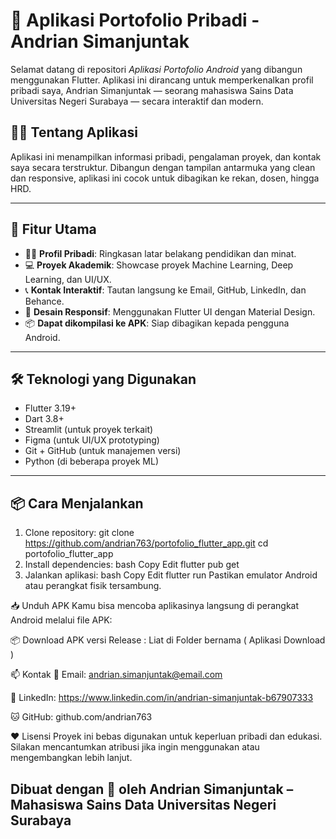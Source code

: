 # 📱 Aplikasi Portofolio Pribadi - Andrian Simanjuntak

Selamat datang di repositori *Aplikasi Portofolio Android* yang dibangun menggunakan Flutter. Aplikasi ini dirancang untuk memperkenalkan profil pribadi saya, Andrian Simanjuntak — seorang mahasiswa Sains Data Universitas Negeri Surabaya — secara interaktif dan modern.

## 🧑‍💼 Tentang Aplikasi

Aplikasi ini menampilkan informasi pribadi, pengalaman proyek, dan kontak saya secara terstruktur. Dibangun dengan tampilan antarmuka yang clean dan responsive, aplikasi ini cocok untuk dibagikan ke rekan, dosen, hingga HRD.

---

## 🚀 Fitur Utama

- 🧑‍🎓 **Profil Pribadi**: Ringkasan latar belakang pendidikan dan minat.
- 💻 **Proyek Akademik**: Showcase proyek Machine Learning, Deep Learning, dan UI/UX.
- 📞 **Kontak Interaktif**: Tautan langsung ke Email, GitHub, LinkedIn, dan Behance.
- 🎨 **Desain Responsif**: Menggunakan Flutter UI dengan Material Design.
- 📦 **Dapat dikompilasi ke APK**: Siap dibagikan kepada pengguna Android.

---

## 🛠️ Teknologi yang Digunakan

- Flutter 3.19+
- Dart 3.8+
- Streamlit (untuk proyek terkait)
- Figma (untuk UI/UX prototyping)
- Git + GitHub (untuk manajemen versi)
- Python (di beberapa proyek ML)

---

## 📦 Cara Menjalankan
1. Clone repository:
git clone https://github.com/andrian763/portofolio_flutter_app.git
cd portofolio_flutter_app
2. Install dependencies:
bash
Copy
Edit
flutter pub get
3. Jalankan aplikasi:
bash
Copy
Edit
flutter run
Pastikan emulator Android atau perangkat fisik tersambung.

📥 Unduh APK
Kamu bisa mencoba aplikasinya langsung di perangkat Android melalui file APK:

📦 Download APK versi Release : Liat di Folder bernama ( Aplikasi Download )

📫 Kontak
📧 Email: andrian.simanjuntak@email.com

💼 LinkedIn: https://www.linkedin.com/in/andrian-simanjuntak-b67907333

🐱 GitHub: github.com/andrian763



❤️ Lisensi
Proyek ini bebas digunakan untuk keperluan pribadi dan edukasi. Silakan mencantumkan atribusi jika ingin menggunakan atau mengembangkan lebih lanjut.

Dibuat dengan 💙 oleh Andrian Simanjuntak – Mahasiswa Sains Data Universitas Negeri Surabaya
---
